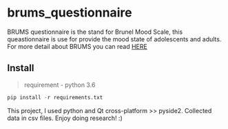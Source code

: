 # brums_questionnaire
  BRUMS questionnaire is the stand for Brunel Mood Scale, this queastionnaire is use for provide the mood state of adolescents and adults.
  For more detail about BRUMS you can read [HERE](https://www.researchgate.net/publication/304628330_Association_between_mood_states_and_performance_of_Brazilian_elite_sailors_Winners_vs_non-winners)

## Install
> requirement - python 3.6
```python
pip install -r requirements.txt
```
This project, I used python and Qt cross-platform >> pyside2. Collected data in csv files.
Enjoy doing research! :)
